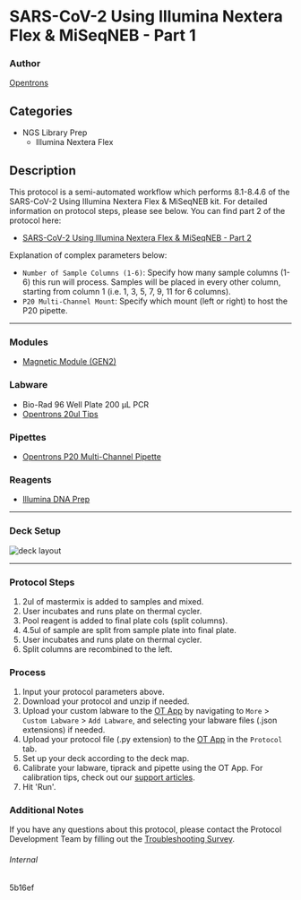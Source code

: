 # SARS-CoV-2 Using Illumina Nextera Flex & MiSeqNEB - Part 1

### Author
[Opentrons](https://opentrons.com/)




## Categories
* NGS Library Prep
	* Illumina Nextera Flex

## Description
This protocol is a semi-automated workflow which performs 8.1-8.4.6 of the SARS-CoV-2 Using Illumina Nextera Flex & MiSeqNEB kit. For detailed information on protocol steps, please see below. You can find part 2 of the protocol here:

* [SARS-CoV-2 Using Illumina Nextera Flex & MiSeqNEB - Part 2](https://protocols.opentrons.com/protocol/5b16ef)

Explanation of complex parameters below:
* `Number of Sample Columns (1-6)`: Specify how many sample columns (1-6) this run will process. Samples will be placed in every other column, starting from column 1 (i.e. 1, 3, 5, 7, 9, 11 for 6 columns).
* `P20 Multi-Channel Mount`: Specify which mount (left or right) to host the P20 pipette.


---

### Modules
* [Magnetic Module (GEN2)](https://shop.opentrons.com/collections/hardware-modules/products/magdeck)

### Labware
* Bio-Rad 96 Well Plate 200 µL PCR
* [Opentrons 20ul Tips](https://shop.opentrons.com/universal-filter-tips/)

### Pipettes
* [Opentrons P20 Multi-Channel Pipette](https://shop.opentrons.com/8-channel-electronic-pipette/)

### Reagents
* [Illumina DNA Prep](https://www.illumina.com/products/by-type/sequencing-kits/library-prep-kits/nextera-dna-flex.html)

---

### Deck Setup
![deck layout](https://opentrons-protocol-library-website.s3.amazonaws.com/custom-README-images/5b16ef/pt1/Screen+Shot+2022-04-14+at+2.39.58+PM.png)


---

### Protocol Steps
1. 2ul of mastermix is added to samples and mixed.
2. User incubates and runs plate on thermal cycler.
3. Pool reagent is added to final plate cols (split columns).
4. 4.5ul of sample are split from sample plate into final plate.
5. User incubates and runs plate on thermal cycler.
6. Split columns are recombined to the left.

### Process
1. Input your protocol parameters above.
2. Download your protocol and unzip if needed.
3. Upload your custom labware to the [OT App](https://opentrons.com/ot-app) by navigating to `More` > `Custom Labware` > `Add Labware`, and selecting your labware files (.json extensions) if needed.
4. Upload your protocol file (.py extension) to the [OT App](https://opentrons.com/ot-app) in the `Protocol` tab.
5. Set up your deck according to the deck map.
6. Calibrate your labware, tiprack and pipette using the OT App. For calibration tips, check out our [support articles](https://support.opentrons.com/en/collections/1559720-guide-for-getting-started-with-the-ot-2).
7. Hit 'Run'.

### Additional Notes
If you have any questions about this protocol, please contact the Protocol Development Team by filling out the [Troubleshooting Survey](https://protocol-troubleshooting.paperform.co/).

###### Internal
5b16ef
